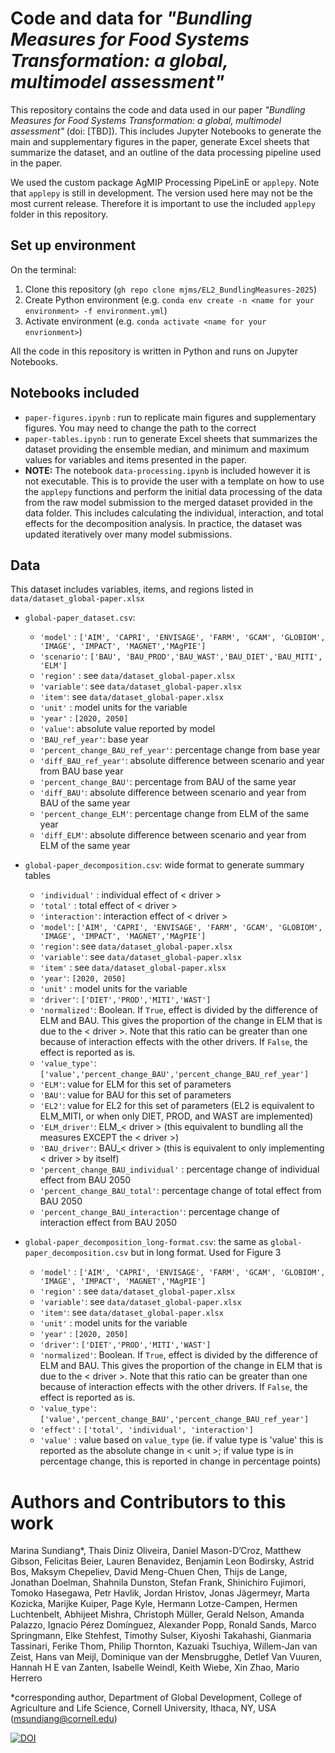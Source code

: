 # Code and data for *"Bundling Measures for Food Systems Transformation: a global, multimodel assessment"*
This repository contains the code and data used in our paper *"Bundling Measures for Food Systems Transformation: a global, multimodel assessment"* (doi: [TBD]). This includes Jupyter Notebooks to generate the main and supplementary figures in the paper, generate Excel sheets that summarize the dataset, and an outline of the data processing pipeline used in the paper.

We used the custom package AgMIP Processing PipeLinE or `applepy`. Note that `applepy` is still in development. The version used here may not be the most current release. Therefore it is important to use the included `applepy` folder in this repository. 

## Set up environment
On the terminal:
1. Clone this repository (`gh repo clone mjms/EL2_BundlingMeasures-2025`)
2. Create Python environment (e.g. `conda env create -n <name for your environment> -f environment.yml`)
3. Activate environment (e.g. `conda activate <name for your envrionment>`)

All the code in this repository is written in Python and runs on Jupyter Notebooks.

## Notebooks included
* `paper-figures.ipynb` : run to replicate main figures and supplementary figures. You may need to change the path to the correct 
* `paper-tables.ipynb` : run to generate Excel sheets that summarizes the dataset providing the ensemble median, and minimum and maximum values for variables and items presented in the paper.
* **NOTE:** The notebook `data-processing.ipynb` is included however it is not executable. This is to provide the user with a template on how to use the `applepy` functions and perform the initial data processing of the data from the raw model submission to the merged dataset provided in the data folder. This includes calculating the individual, interaction, and total effects for the decomposition analysis. In practice, the dataset was updated iteratively over many model submissions. 

## Data 
This dataset includes variables, items, and regions listed in `data/dataset_global-paper.xlsx`
* `global-paper_dataset.csv`: 
  * `'model'` : `['AIM', 'CAPRI', 'ENVISAGE', 'FARM', 'GCAM', 'GLOBIOM', 'IMAGE', 'IMPACT', 'MAGNET','MAgPIE']`
  * `'scenario'`: `['BAU', 'BAU_PROD','BAU_WAST','BAU_DIET','BAU_MITI', 'ELM']`
  * `'region'` : see `data/dataset_global-paper.xlsx` 
  * `'variable'`: see `data/dataset_global-paper.xlsx` 
  * `'item'`: see `data/dataset_global-paper.xlsx`
  * `'unit'` : model units for the variable
  * `'year'` : `[2020, 2050]`
  * `'value'`: absolute value reported by model
  * `'BAU_ref_year'`: base year
  * `'percent_change_BAU_ref_year'`: percentage change from base year
  * `'diff_BAU_ref_year'`: absolute difference between scenario and year from BAU base year
  * `'percent_change_BAU'`: percentage from BAU of the same year
  * `'diff_BAU'`: absolute difference between scenario and year from BAU of the same year
  * `'percent_change_ELM'`: percentage change from ELM of the same year
  * `'diff_ELM'`: absolute difference between scenario and year from ELM of the same year

* `global-paper_decomposition.csv`: wide format to generate summary tables
  * `'individual'` : individual effect of < driver >
  * `'total'` : total effect of < driver >
  * `'interaction'`: interaction effect of < driver >
  * `'model'`: `['AIM', 'CAPRI', 'ENVISAGE', 'FARM', 'GCAM', 'GLOBIOM', 'IMAGE', 'IMPACT', 'MAGNET','MAgPIE']`
  * `'region'`: see `data/dataset_global-paper.xlsx`
  * `'variable'`: see `data/dataset_global-paper.xlsx`
  * `'item'` : see `data/dataset_global-paper.xlsx`
  * `'year'`: `[2020, 2050]`
  * `'unit'` : model units for the variable
  * `'driver'`: `['DIET','PROD','MITI','WAST']`
  * `'normalized'`: Boolean. If `True`, effect is divided by the difference of ELM and BAU. This gives the proportion of the change in ELM that is due to the < driver >. Note that this ratio can be greater than one because of interaction effects with the other drivers. If `False`, the effect is reported as is. 
  * `'value_type'`: `['value','percent_change_BAU','percent_change_BAU_ref_year']` 
  * `'ELM'`: value for ELM for this set of parameters
  * `'BAU'`: value for BAU for this set of parameters
  * `'EL2'`: value for EL2 for this set of parameters (EL2 is equivalent to ELM_MITI, or when only DIET, PROD, and WAST are implemented)
  * `'ELM_driver'`: ELM_< driver > (this equivalent to bundling all the measures EXCEPT the < driver >)
  * `'BAU_driver'`: BAU_< driver > (this is equivalent to only implementing < driver > by itself)
  * `'percent_change_BAU_individual'` : percentage change of individual effect from BAU 2050
  * `'percent_change_BAU_total'`: percentage change of total effect from BAU 2050
  * `'percent_change_BAU_interaction'`: percentage change of interaction effect from BAU 2050

* `global-paper_decomposition_long-format.csv`: the same as `global-paper_decomposition.csv` but in long format. Used for Figure 3
  * `'model'` : `['AIM', 'CAPRI', 'ENVISAGE', 'FARM', 'GCAM', 'GLOBIOM', 'IMAGE', 'IMPACT', 'MAGNET','MAgPIE']`
  * `'region'` : see `data/dataset_global-paper.xlsx` 
  * `'variable'`: see `data/dataset_global-paper.xlsx` 
  * `'item'`: see `data/dataset_global-paper.xlsx`
  * `'unit'` : model units for the variable
  * `'year'` : `[2020, 2050]`
  * `'driver'`: `['DIET','PROD','MITI','WAST']`
  * `'normalized'`: Boolean. If `True`, effect is divided by the difference of ELM and BAU. This gives the proportion of the change in ELM that is due to the < driver >. Note that this ratio can be greater than one because of interaction effects with the other drivers. If `False`, the effect is reported as is. 
  * `'value_type'`: `['value','percent_change_BAU','percent_change_BAU_ref_year']` 
  * `'effect'` : `['total', 'individual', 'interaction']`
  * `'value'` : value based on `value_type` (ie. if value type is 'value' this is reported as the absolute change in < unit >; if value type is in percentage change, this is reported in change in percentage points)

# Authors and Contributors to this work
Marina Sundiang*, Thais Diniz Oliveira, Daniel Mason-D’Croz, Matthew Gibson, Felicitas Beier, Lauren Benavidez, Benjamin Leon Bodirsky, Astrid Bos, Maksym Chepeliev, David Meng-Chuen Chen, Thijs de Lange, Jonathan Doelman, Shahnila Dunston, Stefan Frank, Shinichiro Fujimori, Tomoko Hasegawa, Petr Havlik, Jordan Hristov, Jonas Jägermeyr, Marta Kozicka, Marijke Kuiper, Page Kyle, Hermann Lotze-Campen, Hermen Luchtenbelt, Abhijeet Mishra, Christoph Müller, Gerald Nelson, Amanda Palazzo, Ignacio Pérez Domínguez, Alexander Popp, Ronald Sands, Marco Springmann, Elke Stehfest, Timothy Sulser, Kiyoshi Takahashi, Gianmaria Tassinari, Ferike Thom, Philip Thornton, Kazuaki Tsuchiya, Willem-Jan van Zeist, Hans van Meijl, Dominique van der Mensbrugghe, Detlef Van Vuuren, Hannah H E van Zanten, Isabelle Weindl, Keith Wiebe, Xin Zhao, Mario Herrero

*corresponding author, Department of Global Development, College of Agriculture and Life Science, Cornell University, Ithaca, NY, USA (msundiang@cornell.edu)

[![DOI](https://zenodo.org/badge/1071629437.svg)](https://doi.org/10.5281/zenodo.17289084)
